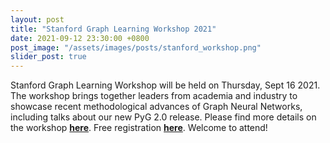 ```yaml
---
layout: post
title: "Stanford Graph Learning Workshop 2021"
date: 2021-09-12 23:30:00 +0800
post_image: "/assets/images/posts/stanford_workshop.png"
slider_post: true
---
```


Stanford Graph Learning Workshop will be held on Thursday, Sept 16 2021. 
The workshop brings together leaders from academia and industry to showcase recent methodological advances of Graph Neural Networks, including talks about our new PyG 2.0 release. 
Please find more details on the workshop **[here](https://snap.stanford.edu/graphlearning-workshop/)**.
Free registration **[here](https://www.eventbrite.com/e/stanford-graph-learning-workshop-tickets-167490286957)**.
Welcome to attend!

